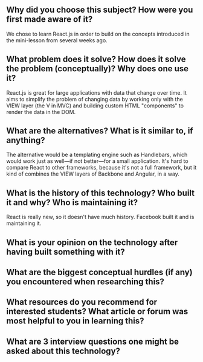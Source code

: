 ## Why did you choose this subject? How were you first made aware of it?

We chose to learn React.js in order to build on the concepts introduced in the mini-lesson from several weeks ago.

## What problem does it solve? How does it solve the problem (conceptually)? Why does one use it?

React.js is great for large applications with data that change over time. It aims to simplify the problem of changing data by working only with the VIEW layer (the V in MVC) and building custom HTML "components" to render the data in the DOM.

## What are the alternatives? What is it similar to, if anything?

The alternative would be a templating engine such as Handlebars, which would work just as well—if not better—for a small application. It's hard to compare React to other frameworks, because it's not a full framework, but it kind of combines the VIEW layers of Backbone and Angular, in a way.

## What is the history of this technology? Who built it and why? Who is maintaining it?

React is really new, so it doesn't have much history. Facebook built it and is maintaining it.

## What is your opinion on the technology after having built something with it?



## What are the biggest conceptual hurdles (if any) you encountered when researching this?

## What resources do you recommend for interested students? What article or forum was most helpful to you in learning this?


## What are 3 interview questions one might be asked about this technology?
